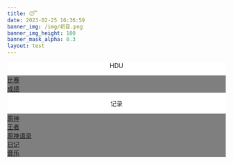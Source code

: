 ```yaml
---
title: 😴
date: 2023-02-25 16:36:59
banner_img: /img/初音.png
banner_img_height: 100
banner_mask_alpha: 0.3
layout: test
---
```

<div style="background-color: #ffff;">

<p class="note note-warning" style="text-align: center">HDU</p>
<div class="back">
<a href="/其他/HDU/比赛">
<div class="item aos-init" data-aos="zoom-in-up" data-aos-duration="1000" style="background: rgba(0,0,0,0.5)  url('/img/hduLogo.jpg');     background-size: cover;
    background-attachment: scroll;background-blend-mode: darken;">
比赛
</div>
</a>
<a href="/其他/HDU/成绩">
<div class="item aos-init" data-aos="zoom-in-up"  data-aos-duration="1000"  style="background: rgba(0,0,0,0.5)  url('/img/hduLogo.jpg');     background-size: cover;
    background-attachment: scroll;background-blend-mode: darken;">
成绩
</div>
</a>
</div>

<p class="note note-danger" style="text-align: center">记录</p>
<div class="back">
<a href="/其他/游戏/原神/">
<div class="item aos-init" data-aos="zoom-in-up" data-aos-duration="1000"  style="background: rgba(0,0,0,0.5)  url('/img/原神.jpg');     background-size: cover;
    background-attachment: scroll;background-blend-mode: darken;">
原神
</div>
</a>
<a href="/其他/游戏/王者/">
<div class="item aos-init" data-aos="zoom-in-up" data-aos-duration="1000"  style="background: rgba(0,0,0,0.5)  url('/img/王者.jpg');     background-size: cover;
    background-attachment: scroll;background-blend-mode: darken;">
王者
</div>
</a>

<a href="/其他/记录/原神语录/">
<div class="item aos-init" data-aos="zoom-in-up" data-aos-duration="1000"  style="background: rgba(0,0,0,0.5)  url('/img/原神/草神.jpg');     background-size: cover;
    background-attachment: scroll;background-blend-mode: darken;">
原神语录
</div>
</a>

<a href="/其他/记录/日记/">
<div class="item aos-init" data-aos="zoom-in-up" data-aos-duration="1000"  style="background: rgba(0,0,0,0.5)  url('/img/魈.jpg');     background-size: cover;
    background-attachment: scroll;background-blend-mode: darken;">
日记
</div>
</a>


<a href="/其他/music/">
<div class="item aos-init" data-aos="zoom-in-up" data-aos-duration="1000"  style="background: rgba(0,0,0,0.5)  url('/img/音乐.jpg');     background-size: cover;
    background-attachment: scroll;background-blend-mode: darken;">
音乐
</div>
</a>
</div>

</div>